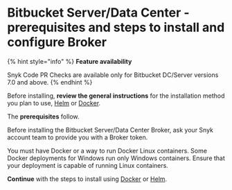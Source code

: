 # Bitbucket Server/Data Center - prerequisites and steps to install and configure Broker

{% hint style="info" %}
**Feature availability**

Snyk Code PR Checks are available only for Bitbucket DC/Server versions 7.0 and above.
{% endhint %}

Before installing, **review the general instructions** for the installation method you plan to use, [Helm](../install-and-configure-broker-using-helm.md) or [Docker](../install-and-configure-broker-using-docker.md).

The **prerequisites** follow.

Before installing the Bitbucket Server/Data Center Broker, ask your Snyk account team to provide you with a Broker token.&#x20;

You must have Docker or a way to run Docker Linux containers. Some Docker deployments for Windows run only Windows containers. Ensure that your deployment is capable of running Linux containers.

**Continue** with the steps to install using [Docker](bitbucket-server-data-center-install-and-configure-using-docker.md) or [Helm](bitbucket-server-data-center-install-and-configure-using-helm.md).
